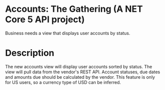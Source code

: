# Accounts: The Gathering (A NET Core 5 API project)
Business needs a view that displays user accounts by status.

# Description
The new accounts view will display user accounts sorted by status. The view will pull data from the vendor's REST API. Account statuses, due dates and amounts due should be calculated by the vendor. This feature is only for US users, so a currency type of USD can be inferred.
